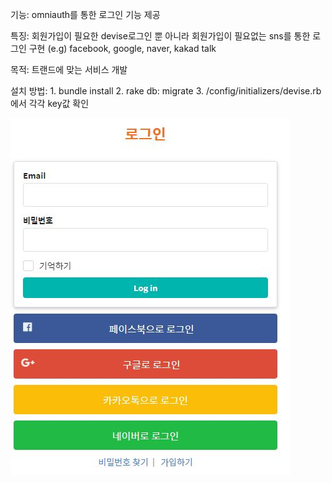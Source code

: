 기능: omniauth를 통한 로그인 기능 제공

특징: 회원가입이 필요한 devise로그인 뿐 아니라 회원가입이 필요없는 sns를 통한 로그인 구현
      (e.g) facebook, google, naver, kakad talk
      
목적: 트랜드에 맞는 서비스 개발

설치 방법: 1. bundle install
           2. rake db: migrate
           3. /config/initializers/devise.rb 에서 각각 key값 확인


![startpage](/app/assets/images/start.JPG)